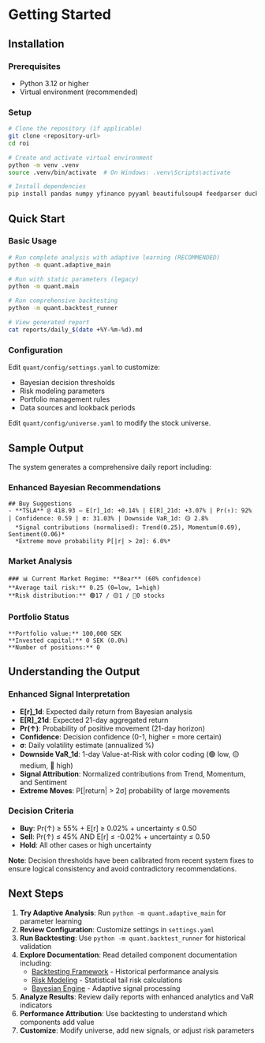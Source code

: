 # Getting Started

## Installation

### Prerequisites
- Python 3.12 or higher
- Virtual environment (recommended)

### Setup
```bash
# Clone the repository (if applicable)
git clone <repository-url>
cd roi

# Create and activate virtual environment
python -m venv .venv
source .venv/bin/activate  # On Windows: .venv\Scripts\activate

# Install dependencies
pip install pandas numpy yfinance pyyaml beautifulsoup4 feedparser duckdb
```

## Quick Start

### Basic Usage
```bash
# Run complete analysis with adaptive learning (RECOMMENDED)
python -m quant.adaptive_main

# Run with static parameters (legacy)
python -m quant.main

# Run comprehensive backtesting
python -m quant.backtest_runner

# View generated report
cat reports/daily_$(date +%Y-%m-%d).md
```

### Configuration
Edit `quant/config/settings.yaml` to customize:
- Bayesian decision thresholds
- Risk modeling parameters
- Portfolio management rules
- Data sources and lookback periods

Edit `quant/config/universe.yaml` to modify the stock universe.

## Sample Output

The system generates a comprehensive daily report including:

### Enhanced Bayesian Recommendations
```
## Buy Suggestions
- **TSLA** @ 418.93 — E[r]_1d: +0.14% | E[R]_21d: +3.07% | Pr(↑): 92% | Confidence: 0.59 | σ: 31.03% | Downside VaR_1d: 🟡 2.8%
  *Signal contributions (normalised): Trend(0.25), Momentum(0.69), Sentiment(0.06)*
  *Extreme move probability P[|r| > 2σ]: 6.0%*
```

### Market Analysis
```
### 📊 Current Market Regime: **Bear** (60% confidence)
**Average tail risk:** 0.25 (0=low, 1=high)
**Risk distribution:** 🟢17 / 🟡1 / 🔴0 stocks
```

### Portfolio Status
```
**Portfolio value:** 100,000 SEK
**Invested capital:** 0 SEK (0.0%)
**Number of positions:** 0
```

## Understanding the Output

### Enhanced Signal Interpretation
- **E[r]_1d**: Expected daily return from Bayesian analysis
- **E[R]_21d**: Expected 21-day aggregated return
- **Pr(↑)**: Probability of positive movement (21-day horizon)
- **Confidence**: Decision confidence (0-1, higher = more certain)
- **σ**: Daily volatility estimate (annualized %)
- **Downside VaR_1d**: 1-day Value-at-Risk with color coding (🟢 low, 🟡 medium, 🔴 high)
- **Signal Attribution**: Normalized contributions from Trend, Momentum, and Sentiment
- **Extreme Moves**: P[|return| > 2σ] probability of large movements

### Decision Criteria
- **Buy**: Pr(↑) ≥ 55% + E[r] ≥ 0.02% + uncertainty ≤ 0.50
- **Sell**: Pr(↑) ≤ 45% AND E[r] ≤ -0.02% + uncertainty ≤ 0.50
- **Hold**: All other cases or high uncertainty

**Note**: Decision thresholds have been calibrated from recent system fixes to ensure logical consistency and avoid contradictory recommendations.

## Next Steps

1. **Try Adaptive Analysis**: Run `python -m quant.adaptive_main` for parameter learning
2. **Review Configuration**: Customize settings in `settings.yaml`
3. **Run Backtesting**: Use `python -m quant.backtest_runner` for historical validation
4. **Explore Documentation**: Read detailed component documentation including:
   - [Backtesting Framework](backtesting.md) - Historical performance analysis
   - [Risk Modeling](risk-modeling.md) - Statistical tail risk calculations
   - [Bayesian Engine](bayesian-engine.md) - Adaptive signal processing
5. **Analyze Results**: Review daily reports with enhanced analytics and VaR indicators
6. **Performance Attribution**: Use backtesting to understand which components add value
7. **Customize**: Modify universe, add new signals, or adjust risk parameters
